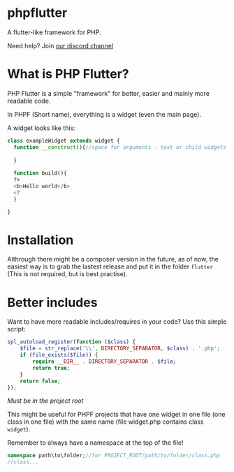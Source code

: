 # phpflutter
A flutter-like framework for PHP.

Need help? Join [our discord channel](https://discord.gg/peUJFh3)

# What is PHP Flutter?
PHP Flutter is a simple "framework" for better, easier and mainly more readable code.

In PHPF (Short name), everything is a widget (even the main page).

A widget looks like this:
```php
class exampleWidget extends widget {
  function __construct(){//space for arguments - text or child widgets
  
  }
  
  function build(){
  ?>
  <b>Hello world</b>
  <?
  }

}
```

# Installation

Althrough there might be a composer version in the future, as of now, the easiest way is to grab the lastest release and put it in the folder `flutter` (This is not required, but is best practise).

# Better includes

Want to have more readable includes/requires in your code? Use this simple script:

```php
spl_autoload_register(function ($class) {
    $file = str_replace('\\', DIRECTORY_SEPARATOR, $class) . '.php';
    if (file_exists($file)) {
        require __DIR__ . DIRECTORY_SEPARATOR . $file;
        return true;
    }
    return false;
});
```
_Must be in the project root_

This might be useful for PHPF projects that have one widget in one file (one class in one file) with the same name (file widget.php contains class `widget`).

Remember to always have a namespace at the top of the file!
```php
namespace path\to\folder;//for PROJECT_ROOT/path/to/folder/class.php
//class...
```
